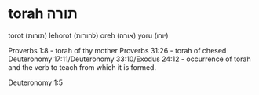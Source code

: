 # torah תורה

torot (תורות)
lehorot (להורות)
    oreh (אורה)
    yoru (יורו)

Proverbs 1:8 - torah of thy mother
Proverbs 31:26 - torah of chesed
Deuteronomy 17:11/Deuteronomy 33:10/Exodus 24:12 - occurrence of torah and the verb to teach from which it is formed.

Deuteronomy 1:5